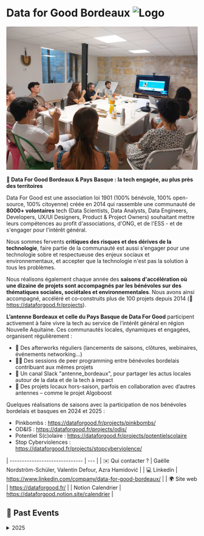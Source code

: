 # Data for Good Bordeaux ![Logo](./logo-dataforgood-bordeaux.jpeg ':size=100')
![Photo évènement D4G Bdx](./dataforgoodbdx_accueil.jpg)

**📍 Data For Good Bordeaux & Pays Basque : la tech engagée, au plus près des territoires**

Data For Good est une association loi 1901 (100% bénévole, 100% open-source, 100% citoyenne) créée en 2014 qui rassemble une communauté de **8000+ volontaires** tech (Data Scientists, Data Analysts, Data Engineers, Developers, UX/UI Designers, Product & Project Owners) souhaitant mettre leurs compétences au profit d'associations, d'ONG, et de l'ESS - et de s'engager pour l'intérêt général.

Nous sommes fervents **critiques des risques et des dérives de la technologie**, faire partie de la communauté est aussi s'engager pour une technologie sobre et respectueuse des enjeux sociaux et environnementaux, et accepter que la technologie n'est pas la solution à tous les problèmes.

Nous réalisons également chaque année des **saisons d'accélération où une dizaine de projets sont accompagnés par les bénévoles sur des thématiques sociales, sociétales et environnementales**. Nous avons ainsi accompagné, accéléré et co-construits plus de 100 projets depuis 2014 (🔗 https://dataforgood.fr/projects).


**L’antenne Bordeaux et celle du Pays Basque de Data For Good** participent activement à faire vivre la tech au service de l’intérêt général en région Nouvelle Aquitaine. Ces communautés locales, dynamiques et engagées, organisent régulièrement :
- 🎉 Des afterworks réguliers (lancements de saisons, clôtures, webinaires, événements networking…)
- 🧑‍💻 Des sessions de peer programming entre bénévoles bordelais contribuant aux mêmes projets
- 💬 Un canal Slack "antenne_bordeaux", pour partager les actus locales autour de la data et de la tech à impact
- 🤝 Des projets locaux hors-saison, parfois en collaboration avec d’autres antennes – comme le projet Algoboost


Quelques réalisations de saisons avec la participation de nos bénévoles bordelais et basques en 2024 et 2025 :
- Pinkbombs : https://dataforgood.fr/projects/pinkbombs/
- OD&IS : https://dataforgood.fr/projects/odis/
- Potentiel S(c)olaire : https://dataforgood.fr/projects/potentielscolaire
- Stop Cyberviolences : https://dataforgood.fr/projects/stopcyberviolence/

| ------------------------------ | --- |
| ✉️ Qui contacter ?              | Gaëlle Nordström-Schüler, Valentin Defour, Azra Hamidović |
| 💻 Linkedin             | https://www.linkedin.com/company/data-for-good-bordeaux/ |
| 🌍 Site web                    | https://dataforgood.fr/ |
| Notion Calendrier       | https://dataforgood.notion.site/calendrier |

<!-- EVENTS:START -->
## 📆 Past Events

<details>
<summary>2025</summary>

| Date | Event | Location | Link |
|------|--------|----------|------|
| Mardi 09 septembre 2025 à 19:00 | Rentrée de DataForGood Bordeaux | Aquinum - Le Node 12 Rue des Faussets 33000 Bordeaux | https://www.eventbrite.fr/e/genai-impact-evaluation-des-impacts-environnementaux-de-lia-generative-tickets-1625133972459?aff=oddtdtcreator |
</details>
<!-- EVENTS:END -->
